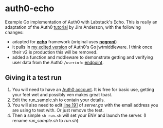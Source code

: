 # auth0-echo
Example Go implementation of Auth0 with Labstack's Echo. This is really an adaptation of the Auth0 [tutorial](https://auth0.com/docs/quickstart/backend/golang/01-authorization) by Jim Anderson, with the following changes:
- adapted for [**echo**](https://github.com/labstack/echo) framework (original uses [**negroni**](https://github.com/urfave/negroni))
- it pulls in [my edited version](https://github.com/b-venter/auth0-go-jwt-middleware) of Auth0's Go jwtmiddleware. I think once their v2 is production this will be removed.
- added a function and mddleware to demonstrate getting and verifying user data from the Auth0 `/userinfo` [endpoint](https://auth0.com/docs/api/authentication?shell#get-user-info).


## Giving it a test run
1. You will need to have an [Auth0 account](https://auth0.com/). It is free for basic use, getting your feet wet and possibly ven makes great toast.
2. Edit the run_sample.sh to contain your details.
3. You will also need to edit [line 191](https://github.com/b-venter/auth0-echo/blob/9c4945df5ec204f626b73845756a626d5f7aab0b/server.go#L191) of *server.go* with the email address you are using to test with. Or just remove the test.
4. Then a simple `sh run.sh` will set your ENV and launch the server. (I rename *run_sample.sh* to *run.sh*)
